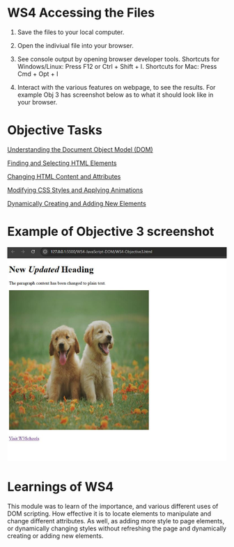 # WS4 Accessing the Files 

1. Save the files to your local computer.

2. Open the indiviual file into your browser.

3. See console output by opening browser developer tools. Shortcuts for Windows/Linux: Press F12 or Ctrl + Shift  + I. Shortcuts for Mac: Press Cmd + Opt + I

4. Interact with the various features on webpage, to see the results. For example Obj 3 has screenshot below as to what it should look like in your browser.

# Objective Tasks

[Understanding the Document Object Model (DOM)](WS4-Objective1.html)

[Finding and Selecting HTML Elements](WS4-Objective2.html)

[Changing HTML Content and Attributes](WS4-Objective3.html)

[Modifying CSS Styles and Applying Animations](WS4-Objective4.html)

[Dynamically Creating and Adding New Elements](WS4-Objective5.html)

# Example of Objective 3 screenshot

![Screenshot of browser](../images/exWS4Obj3.JPG)

# Learnings of WS4 

This module was to learn of the importance, and various different uses of DOM scripting. How effective it is to locate elements to manipulate and change different attributes. As well, as adding more style to page elements, or dynamically changing styles without refreshing the page and dynamically creating or adding new elements.